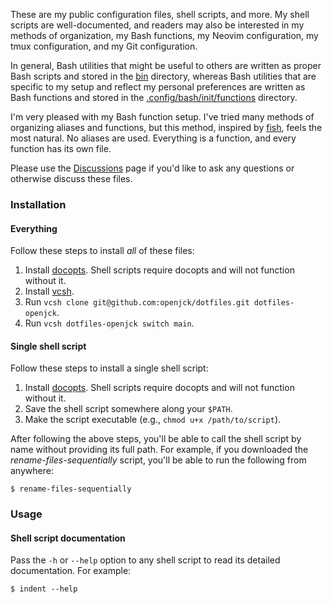 These are my public configuration files, shell scripts, and more. My shell
scripts are well-documented, and readers may also be interested in my methods of
organization, my Bash functions, my Neovim configuration, my tmux configuration,
and my Git configuration.

In general, Bash utilities that might be useful to others are written as proper
Bash scripts and stored in the [bin](bin) directory, whereas Bash utilities that
are specific to my setup and reflect my personal preferences are written as Bash
functions and stored in the
[.config/bash/init/functions](.config/bash/init/functions) directory.

I'm very pleased with my Bash function setup. I've tried many methods of
organizing aliases and functions, but this method, inspired by
[fish](https://github.com/fish-shell/fish-shell), feels the most natural. No
aliases are used. Everything is a function, and every function has its own file.

Please use the [Discussions](https://github.com/openjck/dotfiles/discussions)
page if you'd like to ask any questions or otherwise discuss these files.

### Installation

#### Everything

Follow these steps to install _all_ of these files:

1. Install [docopts](https://github.com/docopt/docopts). Shell scripts require
   docopts and will not function without it.
2. Install [vcsh](https://github.com/RichiH/vcsh).
3. Run `vcsh clone git@github.com:openjck/dotfiles.git dotfiles-openjck`.
4. Run `vcsh dotfiles-openjck switch main`.

#### Single shell script

Follow these steps to install a single shell script:

1. Install [docopts](https://github.com/docopt/docopts). Shell scripts require
   docopts and will not function without it.
2. Save the shell script somewhere along your `$PATH`.
3. Make the script executable (e.g., `chmod u+x /path/to/script`).

After following the above steps, you'll be able to call the shell script by name
without providing its full path. For example, if you downloaded the
_rename-files-sequentially_ script, you'll be able to run the following from
anywhere:

```
$ rename-files-sequentially
```

### Usage

#### Shell script documentation

Pass the `-h` or `--help` option to any shell script to read its detailed
documentation. For example:

```shell
$ indent --help
```
